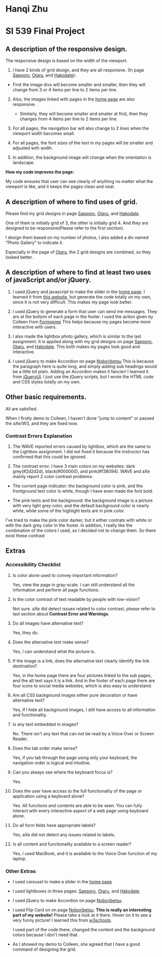 # Hanqi Zhu
# SI 539 Final Project

## A description of the responsive design.

The responsive design is based on the width of the viewport.

1. I have 2 kinds of grid design, and they are all responsive. (In page [Sapporo](https://hanqizhu.github.io/ResponsiveTest/sapporo.html), [Otaru](https://hanqizhu.github.io/ResponsiveTest/otaru.html), and [Hakodate](https://hanqizhu.github.io/ResponsiveTest/hakodate.html)):

  * First the image divs will become smaller and smaller, then they will change from 3 or 4 items per line to 2 items per line.

2. Also, the images linked with pages in the [home page](https://hanqizhu.github.io/ResponsiveTest/index.html) are also responsive.  

   * Similarly, they will become smaller and smaller at first, then they changes from 4 items per line to 2 items per line.

3. For all pages, the navigation bar will also change to 2 lines when the viewport width becomes small.

4. For all pages, the font sizes of the text in my pages will be smaller and adjusted with width.

5. In addition, the background image will change when the orientation is landscape.

__How my code improves the page:__

  My code ensures that user can see clearly of anything no matter what the viewport is like, and it keeps the pages clean and neat.

## A description of where to find uses of grid.

Please find my grid designs in page [Sapporo](https://hanqizhu.github.io/ResponsiveTest/sapporo.html), [Otaru](https://hanqizhu.github.io/ResponsiveTest/otaru.html), and [Hakodate](https://hanqizhu.github.io/ResponsiveTest/hakodate.html).

One of them is initially grid of 3, the other is initially grid 4. And they are designed to be responsive(Please refer to the first section).

I design them based on my number of photos, I also added a div named "Photo Gallery" to indicate it.

Especially in the page of [Otaru](https://hanqizhu.github.io/ResponsiveTest/otaru.html), the 2 grid designs are combined, so they looked better.

## A description of where to find at least two uses of javaScript and/or jQuery.

1. I used jQuery and javascript to make the slider in the [home page](https://hanqizhu.github.io/ResponsiveTest/index.html).
  I learned it from [this website](https://www.jssor.com/), but generate the code totally on my own, since it is not very difficult.
  This makes my page look better.

2. I used jQuery to generate a form that user can send me messages. They are at the bottom of each page in the footer.
  I used the action given by Colleen from [Formspree](https://formspree.io/)
  This helps because my pages become more interactive with users.

3. I also made the lightbox photo gallery, which is similar to the last assignment. It is applied along with my grid designs on page [Sapporo](https://hanqizhu.github.io/ResponsiveTest/sapporo.html), [Otaru](https://hanqizhu.github.io/ResponsiveTest/otaru.html), and [Hakodate](https://hanqizhu.github.io/ResponsiveTest/hakodate.html).
  This both makes my pages look good and interactive.

4. I used jQuery to make Accordion on page [Noboribetsu](https://hanqizhu.github.io/ResponsiveTest/noboribetsu.html)
  This is because the paragraph here is quite long, and simply adding sub headings would be a little bit plain. Adding an Accordion makes it fancier!
  I learned it from [jQueryUI](https://jqueryui.com/accordion/). I just use the jQuery scripts, but I wrote the HTML code and CSS styles totally on my own.

## Other basic requirements.
All are satisfied.

When I firstly demo to Colleen, I haven't done "jump to content" or passed the aXe/W3, and they are fixed now.

### Contrast Errors Explanation

1. The WAVE reported errors caused by lightbox, which are the same to the Lightbox assignment. I did not fixed it because the instructor has confirmed that this could be ignored.

2. The contrast error. I have 3 main colors on my websites: dark grey(#2d2d2d), black(#000000), and pink(#f38094). WAVE and aXe mainly report 2 color contrast problems:

  * The current page indicator: the background color is pink, and the frontground text color is white, though I have even made the font bold.

  * The pink texts and the background: the background image is a picture with very light grey color, and the default background color is nearly white, while some of the highlight texts are in pink color.

  I've tried to make the pink color darker, but it either contrats with white or with the dark grey color in the footer. In addition, I really like the combination of the colors I used, so I decided not to change them. So there exist these contrast

## Extras

### Accessibility Checklist

1. Is color alone used to convey important information?

    Yes,  view the page in gray-scale. I can still understand all the information and perform all page functions.

2. Is the color contrast of text readable by people with low-vision?

    Not sure. aXe did detect issues related to color contrast, please refer to last section about __Contrast Error and Warnings__.

3. Do all images have alternative text?

    Yes, they do.

4.  Does the alternative text make sense?

    Yes, I can understand what the picture is.

5. If the image is a link, does the alternative text clearly identify the link destination?

    Yes, in the home page there are four pictures linked to the sub pages, and the alt text says it is a link. And in the footer of each page there are four icons to social media websites, which is also easy to understand.

6. Are all CSS background images either pure decoration or have alternative text?

    Yes, if I hide all background images, I still have access to all information and functionality.

7. Is any text embedded in images?

    No. There isn't any text that can not be read by a Voice Over or Screen Reader.

8. Does the tab order make sense?

    Yes,  if you tab through the page using only your keyboard, the navigation order is logical and intuitive.

9. Can you always see where the keyboard focus is?

    Yes.

10. Does the user have access to the full functionality of the page or application using a keyboard alone?

    Yes. All functions and contents are able to be seen. You can fully interact with every interactive aspect of a web page using keyboard alone.

11. Do all form felds have appropriate labels?

    Yes, aXe did not detect any issues related to labels.

12. Is all content and functionality available to a screen reader?

    Yes, I used MacBook, and it is available to the Voice Over function of my laptop.

### Other Extras
* I used carousel to make a slider in the [home page](https://hanqizhu.github.io/ResponsiveTest/index.html)

* I used lightboxes in three pages: [Sapporo](https://hanqizhu.github.io/ResponsiveTest/sapporo.html), [Otaru](https://hanqizhu.github.io/ResponsiveTest/otaru.html), and [Hakodate](https://hanqizhu.github.io/ResponsiveTest/hakodate.html).

* I used jQuery to make Accordion on page [Noboribetsu](https://hanqizhu.github.io/ResponsiveTest/noboribetsu.html).

* I used Flip Card on on page [Noboribetsu](https://hanqizhu.github.io/ResponsiveTest/noboribetsu.html).
  __This is really an interesting part of my website!__ Please take a look at it there. Hover on it to see a very funny picture!
  I learned this from [w3schools](https://www.w3schools.com/howto/howto_css_flip_card.asp).

  I used part of the code there, changed the content and the background colors because I don't need that.

* As I showed my demo to Colleen, she agreed that I have a good command of designing the grid.
